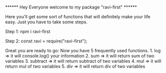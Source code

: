 ****** Hey Everyone welcome to my package "ravi-first" ******

 Here you'll get some sort of functions that will definitely make your life easy.
 Just you have to take some steps.

 Step 1: npm i ravi-first 

 Step 2: const ravi = require("ravi-first"); 

 Great you are ready to go:
    Now you have 5 frequently used functions.
    1. log  => it will console.log() your information
    2. sum  => it will return sum of two variables
    3. subtract  => it will return subtract of two variables
    4. mul  => it will return mul of two variables
    5. div  => it will return div of two variables